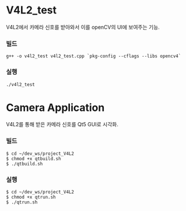 # V4L2_test
V4L2에서 카메라 신호를 받아와서 이를 openCV의 UI에 보여주는 기능.

### 빌드
```
g++ -o v4l2_test v4l2_test.cpp `pkg-config --cflags --libs opencv4` 
```

### 실행
```
./v4l2_test
```

# Camera Application
V4L2를 통해 받은 카메라 신호를 Qt5 GUI로 시각화.

### 빌드
```
$ cd ~/dev_ws/project_V4L2
$ chmod +x qtbuild.sh
$ ./qtbuild.sh
```

### 실행
```
$ cd ~/dev_ws/project_V4L2
$ chmod +x qtrun.sh
$ ./qtrun.sh
```